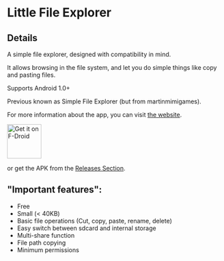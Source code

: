 # Little File Explorer

## Details

A simple file explorer,
designed with compatibility in mind.

It allows browsing in the file system,
and let you do simple things like copy and pasting files.

Supports Android 1.0+

Previous known as Simple File Explorer (but from martinmimigames).

For more information about the app,
you can visit 
[the website](https://martinmimigames.github.io/projects/little-file-explorer/index.html).

[<img src="https://fdroid.gitlab.io/artwork/badge/get-it-on.png"
     alt="Get it on F-Droid"
     height="80">](https://f-droid.org/packages/com.martinmimigames.simplefileexplorer/)

or get the APK from the [Releases Section](https://github.com/martinmimigames/little-file-explorer/releases/latest).

## "Important features":

- Free
- Small (< 40KB)
- Basic file operations (Cut, copy, paste, rename, delete)
- Easy switch between sdcard and internal storage
- Multi-share function
- File path copying
- Minimum permissions
